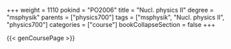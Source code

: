 +++
weight = 1110
pokind = "PO2006"
title = "Nucl. physics II"
degree = "msphysik"
parents = ["physics700"]
tags = ["msphysik", "Nucl. physics II", "physics700"]
categories = ["course"]
bookCollapseSection = false
+++

{{< genCoursePage >}}
